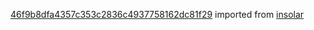 [46f9b8dfa4357c353c2836c4937758162dc81f29](https://github.com/insolar/insolar/commit/46f9b8dfa4357c353c2836c4937758162dc81f29) imported from [insolar](https://github.com/insolar/insolar)
